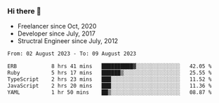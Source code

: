 ### Hi there 👋

- Freelancer since Oct, 2020
- Developer since July, 2017
- Structral Engineer since July, 2012

<!--START_SECTION:waka-->

```txt
From: 02 August 2023 - To: 09 August 2023

ERB           8 hrs 41 mins   ██████████▓░░░░░░░░░░░░░░   42.05 %
Ruby          5 hrs 17 mins   ██████▒░░░░░░░░░░░░░░░░░░   25.55 %
TypeScript    2 hrs 23 mins   ███░░░░░░░░░░░░░░░░░░░░░░   11.52 %
JavaScript    2 hrs 20 mins   ███░░░░░░░░░░░░░░░░░░░░░░   11.36 %
YAML          1 hr 50 mins    ██▒░░░░░░░░░░░░░░░░░░░░░░   08.87 %
```

<!--END_SECTION:waka-->

